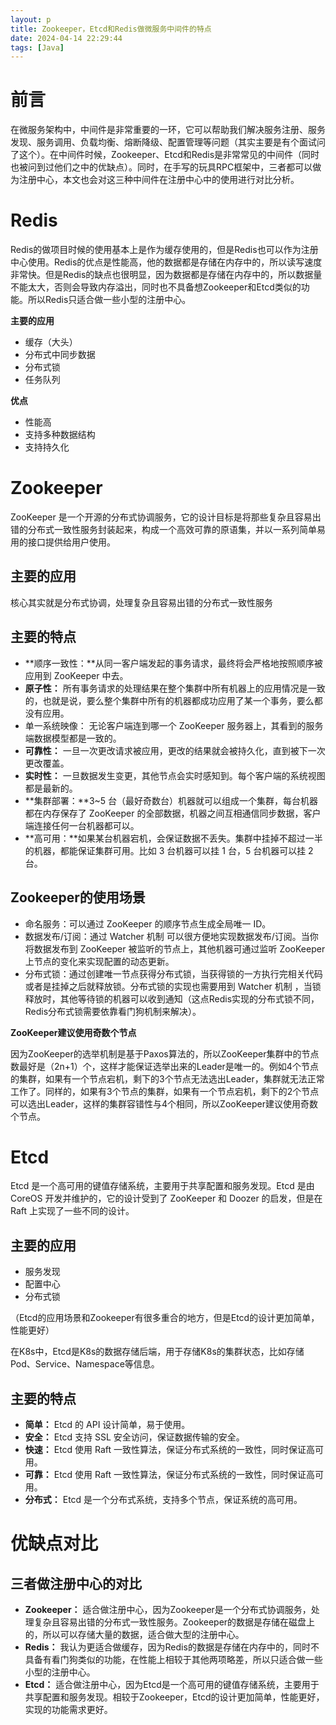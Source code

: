 ```yaml
---
layout: p 
title: Zookeeper，Etcd和Redis做微服务中间件的特点
date: 2024-04-14 22:29:44
tags: [Java]
---
```


# 前言

在微服务架构中，中间件是非常重要的一环，它可以帮助我们解决服务注册、服务发现、服务调用、负载均衡、熔断降级、配置管理等问题（其实主要是有个面试问了这个）。在中间件时候，Zookeeper、Etcd和Redis是非常常见的中间件（同时也被问到过他们之中的优缺点）。同时，在手写的玩具RPC框架中，三者都可以做为注册中心，本文也会对这三种中间件在注册中心中的使用进行对比分析。


# Redis

Redis的做项目时候的使用基本上是作为缓存使用的，但是Redis也可以作为注册中心使用。Redis的优点是性能高，他的数据都是存储在内存中的，所以读写速度非常快。但是Redis的缺点也很明显，因为数据都是存储在内存中的，所以数据量不能太大，否则会导致内存溢出，同时也不具备想Zookeeper和Etcd类似的功能。所以Redis只适合做一些小型的注册中心。

**主要的应用**
- 缓存（大头）
- 分布式中同步数据
- 分布式锁
- 任务队列

**优点**

- 性能高
- 支持多种数据结构
- 支持持久化

# Zookeeper

ZooKeeper 是一个开源的分布式协调服务，它的设计目标是将那些复杂且容易出错的分布式一致性服务封装起来，构成一个高效可靠的原语集，并以一系列简单易用的接口提供给用户使用。

## 主要的应用
核心其实就是分布式协调，处理复杂且容易出错的分布式一致性服务

## 主要的特点

- **顺序一致性：**从同一客户端发起的事务请求，最终将会严格地按照顺序被应用到 ZooKeeper 中去。
- **原子性：** 所有事务请求的处理结果在整个集群中所有机器上的应用情况是一致的，也就是说，要么整个集群中所有的机器都成功应用了某一个事务，要么都没有应用。
- 单一系统映像： 无论客户端连到哪一个 ZooKeeper 服务器上，其看到的服务端数据模型都是一致的。
- **可靠性：** 一旦一次更改请求被应用，更改的结果就会被持久化，直到被下一次更改覆盖。
- **实时性：** 一旦数据发生变更，其他节点会实时感知到。每个客户端的系统视图都是最新的。
- **集群部署：**3~5 台（最好奇数台）机器就可以组成一个集群，每台机器都在内存保存了 ZooKeeper 的全部数据，机器之间互相通信同步数据，客户端连接任何一台机器都可以。
- **高可用：**如果某台机器宕机，会保证数据不丢失。集群中挂掉不超过一半的机器，都能保证集群可用。比如 3 台机器可以挂 1 台，5 台机器可以挂 2 台。

## Zookeeper的使用场景

- 命名服务：可以通过 ZooKeeper 的顺序节点生成全局唯一 ID。
- 数据发布/订阅：通过 Watcher 机制 可以很方便地实现数据发布/订阅。当你将数据发布到 ZooKeeper 被监听的节点上，其他机器可通过监听 ZooKeeper 上节点的变化来实现配置的动态更新。
- 分布式锁：通过创建唯一节点获得分布式锁，当获得锁的一方执行完相关代码或者是挂掉之后就释放锁。分布式锁的实现也需要用到 Watcher 机制 ，当锁释放时，其他等待锁的机器可以收到通知（这点Redis实现的分布式锁不同，Redis分布式锁需要依靠看门狗机制来解决）。

**ZooKeeper建议使用奇数个节点**

因为ZooKeeper的选举机制是基于Paxos算法的，所以ZooKeeper集群中的节点数最好是（2n+1）个，这样才能保证选举出来的Leader是唯一的。例如4个节点的集群，如果有一个节点宕机，剩下的3个节点无法选出Leader，集群就无法正常工作了。同样的，如果有3个节点的集群，如果有一个节点宕机，剩下的2个节点可以选出Leader，这样的集群容错性与4个相同，所以ZooKeeper建议使用奇数个节点。

# Etcd

Etcd 是一个高可用的键值存储系统，主要用于共享配置和服务发现。Etcd 是由 CoreOS 开发并维护的，它的设计受到了 ZooKeeper 和 Doozer 的启发，但是在 Raft 上实现了一些不同的设计。

## 主要的应用

- 服务发现
- 配置中心
- 分布式锁

（Etcd的应用场景和Zookeeper有很多重合的地方，但是Etcd的设计更加简单，性能更好）

在K8s中，Etcd是K8s的数据存储后端，用于存储K8s的集群状态，比如存储Pod、Service、Namespace等信息。

## 主要的特点

- **简单：** Etcd 的 API 设计简单，易于使用。
- **安全：** Etcd 支持 SSL 安全访问，保证数据传输的安全。
- **快速：** Etcd 使用 Raft 一致性算法，保证分布式系统的一致性，同时保证高可用。
- **可靠：** Etcd 使用 Raft 一致性算法，保证分布式系统的一致性，同时保证高可用。
- **分布式：** Etcd 是一个分布式系统，支持多个节点，保证系统的高可用。


# 优缺点对比

## 三者做注册中心的对比

- **Zookeeper：** 适合做注册中心，因为Zookeeper是一个分布式协调服务，处理复杂且容易出错的分布式一致性服务。Zookeeper的数据是存储在磁盘上的，所以可以存储大量的数据，适合做大型的注册中心。
- **Redis：** 我认为更适合做缓存，因为Redis的数据是存储在内存中的，同时不具备有看门狗类似的功能，在性能上相较于其他两项略差，所以只适合做一些小型的注册中心。
- **Etcd：** 适合做注册中心，因为Etcd是一个高可用的键值存储系统，主要用于共享配置和服务发现。相较于Zookeeper，Etcd的设计更加简单，性能更好，实现的功能需求更好。





